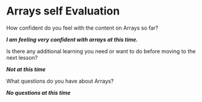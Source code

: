 # Arrays self Evaluation

How confident do you feel with the content on Arrays so far?

**_I am feeling very confident with arrays at this time._**

Is there any additional learning you need or want to do before moving to the next lesson?

**_Not at this time_**

What questions do you have about Arrays?

**_No questions at this time_**
